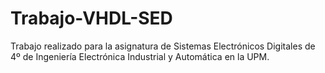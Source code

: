# Trabajo-VHDL-SED
Trabajo realizado para la asignatura de Sistemas Electrónicos Digitales de 4º de Ingeniería Electrónica Industrial y Automática en la UPM.
